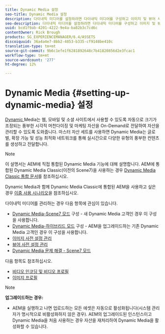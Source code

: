 ```yaml
---
title: Dynamic Media 설정
seo-title: Dynamic Media 설정
description: 다이내믹 미디어를 설정하려면 다이내믹 미디어를 구성하고 이미지 및 뷰어 사전 설정을 관리해야 합니다
seo-description: 다이내믹 미디어를 설정하려면 다이내믹 미디어를 구성하고 이미지 및 뷰어 사전 설정을 관리해야 합니다
uuid: bcd1f9ab-4201-4222-9e4a-ba82b3c7cd6c
contentOwner: Rick Brough
products: SG_EXPERIENCEMANAGER/6.4/ASSETS
discoiquuid: 36a4a4e7-8bb2-4853-b335-cf9148be410c
translation-type: tm+mt
source-git-commit: 9b6c1efe1f6281892648c7b41820856d2e3fcac1
workflow-type: tm+mt
source-wordcount: '277'
ht-degree: 12%

---
```



# Dynamic Media {#setting-up-dynamic-media} 설정

[Dynamic ](https://www.adobe.com/solutions/web-experience-management/dynamic-media.html) Media는 웹, 모바일 및 소셜 사이트에서 사용할 수 있도록 자동으로 크기가 조정되는 풍부한 시각적 머천다이징 및 마케팅 자산을 On-Demand로 전달하여 자산을 관리할 수 있도록 도와줍니다. 마스터 자산 세트를 사용하면 Dynamic Media는 글로벌, 확장 가능 및 성능 최적화 네트워크를 통해 실시간으로 다양한 유형의 풍부한 컨텐츠를 생성하고 전달합니다.

>[!NOTE]
>
>이 설명서는 AEM에 직접 통합된 Dynamic Media 기능에 대해 설명합니다. AEM에 통합된 Dynamic Media Classic(이전의 Scene7)을 사용하는 경우 [Dynamic Media Classic 통합 문서](/help/sites-administering/scene7.md)를 참조하십시오.
>
>Dynamic Media과 함께 Dynamic Media Classic에 통합된 AEM을 사용하고 싶은 경우 [이중 사용 시나리오](/help/sites-administering/scene7.md#dual-use-scenario)을 참조하십시오.

다이내믹 미디어를 관리하는 경우 다음 항목에 관심이 있습니다.

* [Dynamic Media-Scene7 모드](config-dms7.md)  구성 - 새 Dynamic Media 고객인 경우 이 구성을 사용합니다.
* [Dynamic Media-하이브리드 모드](config-dynamic.md)  구성 - AEM을 업그레이드하는 기존 Dynamic Media 고객인 경우 이 구성을 사용합니다.
* [이미지 사전 설정 관리](managing-image-presets.md)
* [뷰어 사전 설정 관리](managing-viewer-presets.md)
* [Dynamic Media 문제 해결 - Scene7 모드](troubleshoot-dms7.md)

다음 항목도 참조하십시오.

* [비디오 인코딩 및 비디오 프로필](video-profiles.md)
* [이미지 프로필](image-profiles.md)

>[!NOTE]
>
>**업그레이드하는 경우:**
>
>* AEM을 실행하고 나면 업로드하는 모든 에셋은 자동으로 활성화됩니다(시스템 관리자가 명시적으로 비활성화하지 않은 경우). AEM의 업그레이드된 인스턴스이고 Dynamic Media을 처음 사용하는 경우 자산을 재처리하여 Dynamic Media을 활성화할 수 있습니다.